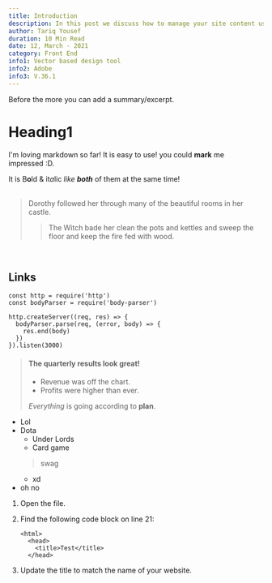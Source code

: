 ```yaml
---
title: Introduction
description: In this post we discuss how to manage your site content using Wix content manager.
author: Tariq Yousef
duration: 10 Min Read
date: 12, March - 2021
category: Front End
info1: Vector based design tool
info2: Adobe
info3: V.36.1
---
```


Before the more you can add a summary/excerpt.
<!--more-->

# Heading1
I'm loving markdown so far! It is easy to use! you could **mark** me <br>impressed :D.<br>

It is B**o**ld & it*a*lic *like* ***both*** of them at the same time!  
<br>

> Dorothy followed her through many of the beautiful rooms in her castle.
>
>> The Witch bade her clean the pots and kettles and sweep the floor and keep the fire fed with wood.

<br>

## Links


```js{1,3-5}[server.js]
const http = require('http')
const bodyParser = require('body-parser')

http.createServer((req, res) => {
  bodyParser.parse(req, (error, body) => {
    res.end(body)
  })
}).listen(3000)
```

> #### The quarterly results look great!
>
> - Revenue was off the chart.
> - Profits were higher than ever.
>
>  *Everything* is going according to **plan**.


- Lol
- Dota
  - Under Lords
  - Card game
  > swag 
  - xd
- oh no

1.  Open the file.
2.  Find the following code block on line 21:

        <html>
          <head>
            <title>Test</title>
          </head>

3.  Update the title to match the name of your website.